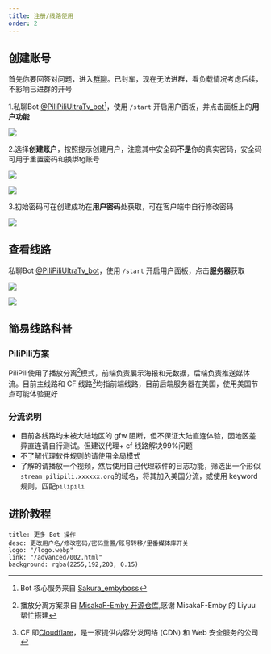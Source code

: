 ```yaml
---
title: 注册/线路使用
order: 2
---
```

## 创建账号
首先你要回答对问题，进入[群聊](https://t.me/PiliPiliTv)。已封车，现在无法进群，看负载情况考虑后续，不影响已进群的开号

1.私聊Bot [@PiliPiliUltraTv_bot](https://t.me/PiliPiliUltraTv_bot)[^1]，使用 `/start` 开启用户面板，并点击面板上的**用户功能**

![](https://img.155155155.xyz/i/2024/02/1707980068.webp)

2.选择**创建账户**，按照提示创建用户，注意其中安全码**不是**你的真实密码，安全码可用于重置密码和换绑tg账号

![](https://img.155155155.xyz/i/2024/02/1707980070.webp)

![](https://img.155155155.xyz/i/2024/02/1707980071.webp)

3.初始密码可在创建成功在**用户密码**处获取，可在客户端中自行修改密码

![](https://img.155155155.xyz/i/2024/02/1707980073.webp)
## 查看线路
私聊Bot [@PiliPiliUltraTv_bot](https://t.me/PiliPiliUltraTv_bot)，使用 `/start` 开启用户面板，点击**服务器**获取

![](https://img.155155155.xyz/i/2024/02/1707980075.webp)

![](https://img.155155155.xyz/i/2024/02/1707980077.webp)
## 简易线路科普

### PiliPili方案
PiliPili使用了播放分离[^2]模式，前端负责展示海报和元数据，后端负责推送媒体流。目前主线路和 CF 线路[^3]均指前端线路，目前后端服务器在美国，使用美国节点可能体验更好
### 分流说明
- 目前各线路均未被大陆地区的 gfw 阻断，但不保证大陆直连体验，因地区差异直连请自行测试。但建议代理+ cf 线路解决99%问题
- 不了解代理软件规则的请使用全局模式
- 了解的请播放一个视频，然后使用自己代理软件的日志功能，筛选出一个形似` stream_pilipili.xxxxxx.org`的域名，将其加入美国分流，或使用 keyword 规则，匹配`pilipili`

## 进阶教程


```component VPCard
title: 更多 Bot 操作
desc: 更改用户名/修改密码/密码重置/账号转移/里番媒体库开关
logo: "/logo.webp"
link: "/advanced/002.html"
background: rgba(2255,192,203, 0.15)
```

[^1]:Bot 核心服务来自 [Sakura_embyboss](https://github.com/berry8838/Sakura_embyboss)
[^2]:播放分离方案来自 [MisakaF-Emby 开源仓库](https://github.com/MisakaFxxk/Go_stream),感谢 MisakaF-Emby 的 Liyuu 帮忙搭建
[^3]:CF 即[Cloudflare](https://zh.wikipedia.org/zh-cn/Cloudflare)，是一家提供内容分发网络 (CDN) 和 Web 安全服务的公司